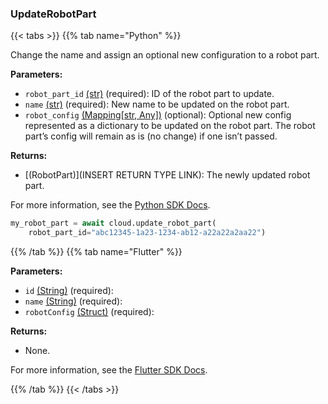 ### UpdateRobotPart

{{< tabs >}}
{{% tab name="Python" %}}

Change the name and assign an optional new configuration to a robot part.

**Parameters:**

- `robot_part_id` [(str)](https://docs.python.org/3/library/stdtypes.html#text-sequence-type-str) (required): ID of the robot part to update.
- `name` [(str)](https://docs.python.org/3/library/stdtypes.html#text-sequence-type-str) (required): New name to be updated on the robot part.
- `robot_config` [(Mapping[str, Any])](<INSERT PARAM TYPE LINK>) (optional): Optional new config represented as a dictionary to be updated on the robot part. The robot part’s config will remain as is (no change) if one isn’t passed.

**Returns:**

- [(RobotPart)](INSERT RETURN TYPE LINK): The newly updated robot part.

For more information, see the [Python SDK Docs](https://python.viam.dev/autoapi/viam/app/app_client/index.html#viam.app.app_client.AppClient.update_robot_part).

``` python {class="line-numbers linkable-line-numbers"}
my_robot_part = await cloud.update_robot_part(
    robot_part_id="abc12345-1a23-1234-ab12-a22a22a2aa22")
```

{{% /tab %}}
{{% tab name="Flutter" %}}

**Parameters:**

- `id` [(String)](https://api.flutter.dev/flutter/dart-core/String-class.html) (required):
- `name` [(String)](https://api.flutter.dev/flutter/dart-core/String-class.html) (required):
- `robotConfig` [(Struct)](<INSERT PARAM TYPE LINK>) (required):

**Returns:**

- None.

For more information, see the [Flutter SDK Docs](https://flutter.viam.dev/viam_protos.app.app/AppServiceClient/updateRobotPart.html).

{{% /tab %}}
{{< /tabs >}}
